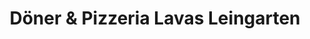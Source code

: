 ---
title: "Döner & Pizzeria Lavas Leingarten"
url: /leingarten/doener-und-pizzeria-lavas-leingarten/
---